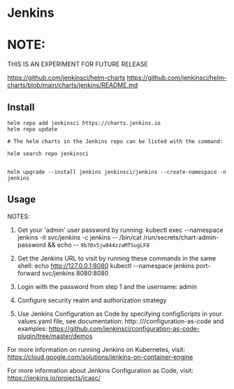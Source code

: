 # Jenkins

# NOTE:

THIS IS AN EXPERIMENT FOR FUTURE RELEASE

https://github.com/jenkinsci/helm-charts
https://github.com/jenkinsci/helm-charts/blob/main/charts/jenkins/README.md

## Install

```shell
helm repo add jenkinsci https://charts.jenkins.io
helm repo update

# The helm charts in the Jenkins repo can be listed with the command:

helm search repo jenkinsci


helm upgrade --install jenkins jenkinsci/jenkins --create-namespace -n jenkins
```

## Usage

NOTES:

1. Get your 'admin' user password by running:
   kubectl exec --namespace jenkins -it svc/jenkins -c jenkins -- /bin/cat /run/secrets/chart-admin-password && echo
   -- `9b70x5jw044zzaMTSugLF8`
2. Get the Jenkins URL to visit by running these commands in the same shell:
   echo http://127.0.0.1:8080
   kubectl --namespace jenkins port-forward svc/jenkins 8080:8080

3. Login with the password from step 1 and the username: admin
4. Configure security realm and authorization strategy
5. Use Jenkins Configuration as Code by specifying configScripts in your values.yaml file, see documentation: http:
   ///configuration-as-code and examples: https://github.com/jenkinsci/configuration-as-code-plugin/tree/master/demos

For more information on running Jenkins on Kubernetes, visit:
https://cloud.google.com/solutions/jenkins-on-container-engine

For more information about Jenkins Configuration as Code, visit:
https://jenkins.io/projects/jcasc/
